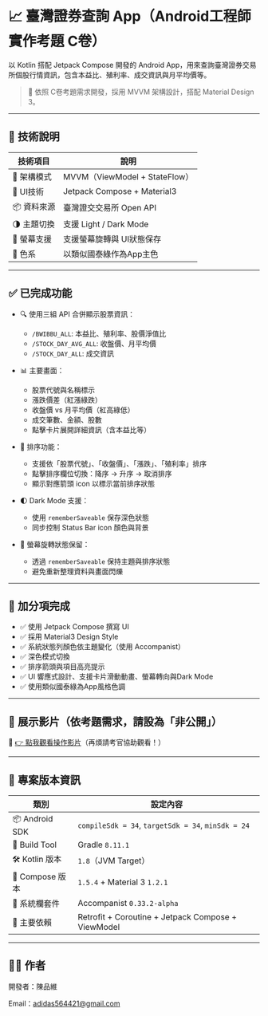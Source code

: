 # 📈 臺灣證券查詢 App（Android工程師實作考題 C卷）

以 Kotlin 搭配 Jetpack Compose 開發的 Android App，用來查詢臺灣證券交易所個股行情資訊，包含本益比、殖利率、成交資訊與月平均價等。

> 📘 依照 C卷考題需求開發，採用 MVVM 架構設計，搭配 Material Design 3。

---

## 🔧 技術說明

| 技術項目     | 說明                            |
|--------------|---------------------------------|
| 🧠 架構模式 | MVVM（ViewModel + StateFlow）     |
| 🎨 UI技術   | Jetpack Compose + Material3       |
| 📦 資料來源 | 臺灣證交交易所 Open API           |
| 🌗 主題切換 | 支援 Light / Dark Mode            |
| 📱 螢幕支援 | 支援螢幕旋轉與 UI狀態保存         |
| 🌿 色系     | 以類似國泰綠作為App主色           |

---

## ✅ 已完成功能

- 🔍 使用三組 API 合併顯示股票資訊：
  - `/BWIBBU_ALL`: 本益比、殖利率、股價淨值比
  - `/STOCK_DAY_AVG_ALL`: 收盤價、月平均價
  - `/STOCK_DAY_ALL`: 成交資訊

- 📊 主要畫面：
  - 股票代號與名稱標示
  - 漲跌價差（紅漲綠跌）
  - 收盤價 vs 月平均價（紅高綠低）
  - 成交筆數、金額、股數
  - 點擊卡片展開詳細資訊（含本益比等）

- 🧾 排序功能：
  - 支援依「股票代號」、「收盤價」、「漲跌」、「殖利率」排序
  - 點擊排序欄位切換：降序 → 升序 → 取消排序
  - 顯示對應箭頭 icon 以標示當前排序狀態

- 🌓 Dark Mode 支援：
  - 使用 `rememberSaveable` 保存深色狀態
  - 同步控制 Status Bar icon 顏色與背景

- 📱 螢幕旋轉狀態保留：
  - 透過 `rememberSaveable` 保持主題與排序狀態
  - 避免重新整理資料與畫面閃爍

---

## 🌟 加分項完成

- ✅ 使用 Jetpack Compose 撰寫 UI
- ✅ 採用 Material3 Design Style
- ✅ 系統狀態列顏色依主題變化（使用 Accompanist）
- ✅ 深色模式切換
- ✅ 排序箭頭與項目高亮提示
- ✅ UI 響應式設計、支援卡片滑動動畫、螢幕轉向與Dark Mode
- ✅ 使用類似國泰綠為App風格色調

---

## 📎 展示影片（依考題需求，請設為「非公開」）

🔗 [👉 點我觀看操作影片](https://www.youtube.com/watch?v=PzrPj08Gq10)（再煩請考官協助觀看！）

---

## 🧩 專案版本資訊

| 類別             | 設定內容                           |
|------------------|------------------------------------|
| 📦 Android SDK   | `compileSdk = 34`, `targetSdk = 34`, `minSdk = 24` |
| 🧱 Build Tool    | Gradle `8.11.1`             |
| 🛠 Kotlin 版本   | `1.8`（JVM Target）               |
| 🎨 Compose 版本  | `1.5.4` + Material 3 `1.2.1`        |
| 🌿 系統欄套件    | Accompanist `0.33.2-alpha`         |
| 🔌 主要依賴      | Retrofit + Coroutine + Jetpack Compose + ViewModel |

---

## 🧑‍💻 作者

開發者：陳品維

Email：adidas564421@gmail.com